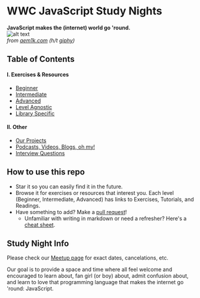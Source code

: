 # WWC JavaScript Study Nights

**JavaScript makes the (internet) world go 'round.**<br>
![alt text](http://i.giphy.com/3UefM0f85ubQs.gif "spinning globe" )<br>
*from [aem1k.com](http://aem1k.com/) (h/t [giphy](http://giphy.com))*

## Table of Contents

#### I. Exercises & Resources
- [Beginner](resources/beginner.md)
- [Intermediate](resources/intermediate.md)
- [Advanced](resources/advanced.md)
- [Level Agnostic](resources/level-agnostic.md)
- [Library Specific](libraries.md)

#### II. Other
- [Our Projects](our-projects.md)
- [Podcasts, Videos, Blogs, oh my!](media.md)
- [Interview Questions](interview.md)

## How to use this repo
- Star it so you can easily find it in the future.
- Browse it for exercises or resources that interest you. Each level (Beginner, Intermediate, Advanced) has links to Exercises, Tutorials, and Readings.
- Have something to add? Make a [pull request](http://hisham.hm/2016/01/01/how-to-make-a-pull-request-on-github-a-quick-tutorial/)!
    - Unfamiliar with writing in markdown or need a refresher? Here's a [cheat sheet](https://github.com/adam-p/markdown-here/wiki/Markdown-Cheatsheet).

## Study Night Info
Please check our [Meetup page](https://www.meetup.com/Women-Who-Code-Portland/) for exact dates, cancelations, etc.

Our goal is to provide a space and time where all feel welcome and encouraged to learn about, fan girl (or boy) about, admit confusion about, and learn to love that programming language that makes the internet go 'round: JavaScript.
